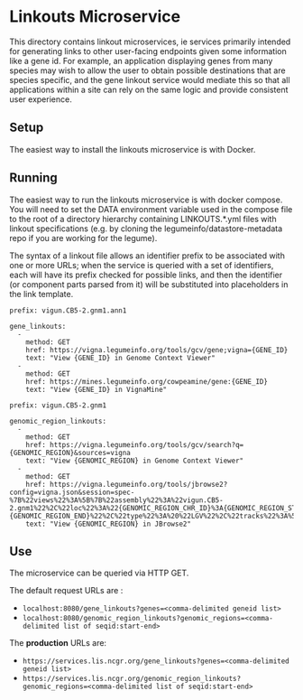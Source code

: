 # Linkouts Microservice

This directory contains linkout microservices, ie services primarily intended for generating links to other user-facing endpoints given some information like a gene id. For example, an application displaying genes from many species may wish to allow the user to obtain possible destinations that are species specific, and the gene linkout service would mediate this so that all applications within a site can rely on the same logic and provide consistent user experience. 

## Setup

The easiest way to install the linkouts microservice is with Docker. 

## Running

The easiest way to run the linkouts microservice is with docker compose. You will need to set the DATA environment variable used in the compose file to the root of a directory hierarchy containing LINKOUTS.\*.yml files with linkout specifications (e.g. by cloning the legumeinfo/datastore-metadata repo if you are working for the legume).

The syntax of a linkout file allows an identifier prefix to be associated with one or more URLs; when the service is queried with a set of identifiers, each will have its prefix checked for possible links, and then the identifier (or component parts parsed from it) will be substituted into placeholders in the link template. 

```
prefix: vigun.CB5-2.gnm1.ann1

gene_linkouts:
  -
    method: GET
    href: https://vigna.legumeinfo.org/tools/gcv/gene;vigna={GENE_ID}
    text: "View {GENE_ID} in Genome Context Viewer"
  -
    method: GET
    href: https://mines.legumeinfo.org/cowpeamine/gene:{GENE_ID}
    text: "View {GENE_ID} in VignaMine"

```
```
prefix: vigun.CB5-2.gnm1

genomic_region_linkouts:
  -
    method: GET
    href: https://vigna.legumeinfo.org/tools/gcv/search?q={GENOMIC_REGION}&sources=vigna
    text: "View {GENOMIC_REGION} in Genome Context Viewer"
  -
    method: GET
    href: https://vigna.legumeinfo.org/tools/jbrowse2?config=vigna.json&session=spec-%7B%22views%22%3A%5B%7B%22assembly%22%3A%22vigun.CB5-2.gnm1%22%2C%22loc%22%3A%22{GENOMIC_REGION_CHR_ID}%3A{GENOMIC_REGION_START}-{GENOMIC_REGION_END}%22%2C%22type%22%3A%20%22LGV%22%2C%22tracks%22%3A%5B%22gene_models_main%22%5D%7D%5D%7D
    text: "View {GENOMIC_REGION} in JBrowse2"
```

## Use

The microservice can be queried via HTTP GET.

The default request URLs are :
- `localhost:8080/gene_linkouts?genes=<comma-delimited geneid list>`
- `localhost:8080/genomic_region_linkouts?genomic_regions=<comma-delimited list of seqid:start-end>`

The **production** URLs are:
- `https://services.lis.ncgr.org/gene_linkouts?genes=<comma-delimited geneid list>`
- `https://services.lis.ncgr.org/genomic_region_linkouts?genomic_regions=<comma-delimited list of seqid:start-end>`
